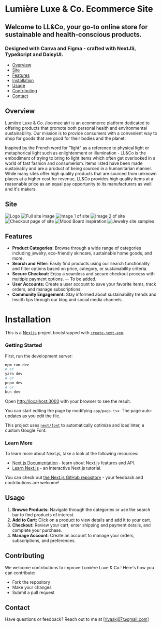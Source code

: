 # Lumière Luxe & Co. Ecommerce Site

## Welcome to LL&Co, your go-to online store for sustainable and health-conscious products.

### Designed with Canva and Figma - crafted with NextJS, TypeScript and DaisyUI.

- [Overview](#overview)
- [Site](#site)
- [Features](#features)
- [Installation](#installation)
- [Usage](#usage)
- [Contributing](#contributing)
- [Contact](#contact)


## Overview

Lumière Luxe & Co. /loo·mee·air/ is an ecommerce platform dedicated to offering products that promote both personal health and environmental sustainability. Our mission is to provide consumers with a convenient way to shop for goods that are good for their bodies and the planet.

Inspired by the French word for "light" as a reference to physical light or metaphorical light such as enlightenment or illumination - LL&Co is the embodiment of trying to bring to light items which often get overlooked in a world of fast fashion and consumerism. Items listed have been made sustainably and are a product of being sourced in a humanitarian manner. While many sites offer high quality products that are sourced from unknown places at a higher cost for revenue, LL&Co provides high quality items at a reasonable price as an equal pay opportunity to its manufacturers as well and it's makers. 

## Site


![Logo](image.png)
![Full site image](src/assets/lumiere-img-2.png)
![Image 1 of site](src/assets/lumiere-img-1.png)
![Image 2 of site](src/assets/lumiere-img-2.png)
![Checkout page of site](src/assets/checkout-img.png)
![Mood Board inspiration](src/assets/mood-board.png)
![Jewelry site samples](src/assets/site-samples.png)


## Features


- **Product Categories:** Browse through a wide range of categories including jewelry, eco-friendly skincare, sustainable home goods, and more.
- **Search and Filter:** Easily find products using our search functionality and filter options based on price, category, or sustainability criteria.
- **Secure Checkout:** Enjoy a seamless and secure checkout process with multiple payment options. -- To be added.
- **User Accounts:** Create a user account to save your favorite items, track orders, and manage subscriptions.
- **Community Engagement:** Stay informed about sustainability trends and health tips through our blog and social media channels.

# Installation

This is a [Next.js](https://nextjs.org/) project bootstrapped with [`create-next-app`](https://github.com/vercel/next.js/tree/canary/packages/create-next-app).

### Getting Started

First, run the development server:

```bash
npm run dev
# or
yarn dev
# or
pnpm dev
# or
bun dev
```

Open [http://localhost:3000](http://localhost:3000) with your browser to see the result.

You can start editing the page by modifying `app/page.tsx`. The page auto-updates as you edit the file.

This project uses [`next/font`](https://nextjs.org/docs/basic-features/font-optimization) to automatically optimize and load Inter, a custom Google Font.

### Learn More

To learn more about Next.js, take a look at the following resources:

- [Next.js Documentation](https://nextjs.org/docs) - learn about Next.js features and API.
- [Learn Next.js](https://nextjs.org/learn) - an interactive Next.js tutorial.

You can check out [the Next.js GitHub repository](https://github.com/vercel/next.js/) - your feedback and contributions are welcome!

## Usage

1. **Browse Products:** Navigate through the categories or use the search bar to find products of interest.
2. **Add to Cart:** Click on a product to view details and add it to your cart.
3. **Checkout:** Review your cart, enter shipping and payment details, and complete your purchase.
4. **Manage Account:** Create an account to manage your orders, subscriptions, and preferences.

## Contributing

We welcome contributions to improve Lumière Luxe & Co.! Here's how you can contribute:

- Fork the repository
- Make your changes
- Submit a pull request

## Contact

Have questions or feedback? Reach out to me at [rivaskj07@gmail.com]